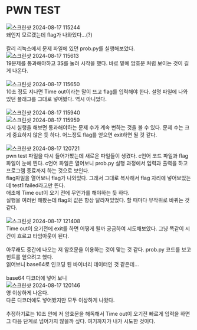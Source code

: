 PWN TEST
========
![스크린샷 2024-08-17 115244](https://github.com/user-attachments/assets/b6861c5e-e8ed-4c6b-8e9b-3c298ae238b1) <br/>
왜인지 모르겠는데 flag가 나와있다...(?) <br/><br/>
칼리 리눅스에서 문제 파일에 있던 prob.py를 실행해보았다. <br/>
![스크린샷 2024-08-17 115613](https://github.com/user-attachments/assets/4af53954-5988-4b8b-910f-559860438222) <br/>
19문제를 통과해야하고 3S를 눌러 시작을 했다. 바로 밑에 암호문 처럼 보이는 것이 길게 나온다. <br/><br/>
![스크린샷 2024-08-17 115650](https://github.com/user-attachments/assets/c537022a-5fe2-425f-bd26-ee5234079d1d) <br/>
10초 정도 지나면 Time out이라는 말이 뜨고 flag를 입력해야 한다. 설명 파일에 나와있던 플래그를 그대로 넣어봤다. 역시 아니었다. <br/><br/>
![스크린샷 2024-08-17 115940](https://github.com/user-attachments/assets/f6081623-99ee-4684-8786-e72613397b36) <br/>
![스크린샷 2024-08-17 115959](https://github.com/user-attachments/assets/43d6ad71-adf9-4f21-b02e-9dce1324cc5c) <br/>
다시 실행을 해보면 통과해야하는 문제 수가 계속 변하는 것을 볼 수 있다. 문제 수는 크게 중요하지 않은 듯 하다. 어느정도 flag를 얻으면 exit하면 될 것 같다. <br/><br/>
![스크린샷 2024-08-17 120721](https://github.com/user-attachments/assets/3197a9fc-28ba-41d0-9de4-3e7be9804d37) <br/>
pwn test 파일을 다시 들어가봤는데 새로운 파일들이 생겼다. c언어 코드 파일과 flag파일이 눈에 띈다. c언어 파일은 열어보니 prob.py 실행 과정에서 입력과 출력을 하고 프로그램 종료까지 하는 것으로 보인다. <br/>
flag파일을 열어보니 flag가 나와있다. 그래서 그대로 복사해서 flag 자리에 넣어보았는데 test1 failed라고만 뜬다. <br/>
애초에 Time out이 오기 전에 무언가를 해야하는 듯 하다. <br/>
실행을 여러번 해봤는데 flag의 값은 항상 달라져있었다. 할 때마다 무작위로 바뀌는 것 같다. <br/><br/>
![스크린샷 2024-08-17 121408](https://github.com/user-attachments/assets/43fdd607-abc7-45cb-b643-be82d0b6a597) <br/>
Time out이 오기전에 exit를 하면 어떻게 될까 궁금하여 시도해보았다. 그냥 똑같이 시간이 흐르고 타임아웃이 된다. <br/><br/>
아무래도 중간에 나오는 저 암호문을 이용하는 것이 맞는 것 같다. prob.py 코드를 보고 힌트를 얻으려고 했다.<br/>
읽어보니 base64로 인코딩 된 바이너리 데이터인 것 같은데...<br/><br/>
base64 디코더에 넣어 보니<br/>
![스크린샷 2024-08-17 120146](https://github.com/user-attachments/assets/60670c0f-09bf-4071-8faa-7df0c41b3c74) <br/>
 영 이상하게 나온다. <br/>
 다른 디코더에도 넣어봤지만 모두 이상하게 나왔다. <br/><br/>
 추정하기로는 10초 안에 저 암호문을 해독해서 Time out이 오기전 빠르게 입력을 하면 그 다음 단계로 넘어가지 않을까 싶다. 여기까지가 내가 시도한 것이다.<br/>
 
















